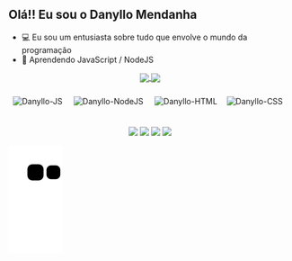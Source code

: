 ## Olá!! Eu sou o Danyllo Mendanha

- 💻 Eu sou um entusiasta sobre tudo que envolve o mundo da programação
- 📝 Aprendendo JavaScript / NodeJS

<div align="center">
  <a href="https://github.com/Danyllo-Mendanha-dev">
    <img height="165em" align="center" src="https://github-readme-stats.vercel.app/api?username=Danyllo-Mendanha-dev&count_private=true&include_all_commits=true&show_icons=true&theme=highcontrast&hide_border=false&show_owner=true" />
  </a>
  <a href="https://github.com/Danyllo-Mendanha-dev">
    <img height="165em" align="center" src="https://github-readme-stats.vercel.app/api/top-langs?username=Danyllo-Mendanha-dev&theme=highcontrast&hide_border=false&&layout=compact"/>
  </a>
</div>

<div align="center" style="display: inline-block"> <br>
  <img align="center" alt="Danyllo-JS" vspace="8" hspace="8" heigth="30" width="40"   
   src="https://cdn.jsdelivr.net/gh/devicons/devicon/icons/javascript/javascript-original.svg">
  <img align="center" alt="Danyllo-NodeJS" vspace="8" hspace="8" heigth="30" width="40"src="https://cdn.jsdelivr.net/gh/devicons/devicon/icons/nodejs/nodejs-original.svg"/>
  <img align="center" alt="Danyllo-HTML" vspace="8" hspace="8" heigth="30" width="40" src="https://cdn.jsdelivr.net/gh/devicons/devicon/icons/html5/html5-original.svg"/>
  <img align="center" alt="Danyllo-CSS" vspace="8" hspace="5" heigth="30" width="40" src="https://cdn.jsdelivr.net/gh/devicons/devicon/icons/css3/css3-original.svg"/>
</div>

  ##

<div align="center">
  <a href="https://www.instagram.com/danyllo.mendanha/" target="_blank"> <img src="https://img.shields.io/badge/Instagram-E4405F?style=for-the-badge&logo=instagram&logoColor=white" target="_blank"/></a>
  <a href="https://discord.com/channels/@me/1088965264785285142" target="_blank"><img src="https://img.shields.io/badge/Discord-7289DA?style=for-the-badge&logo=discord&logoColor=white" target="_blank"/></a>
  <a href="https://mail.google.com/mail/u/1/#inbox" target="_blank"><img src="https://img.shields.io/badge/Gmail-D14836?style=for-the-badge&logo=gmail&logoColor=white" target="_blank"/></a>
  <a href="https://www.linkedin.com/in/danyllo-mendanha-936841218/" target="_blank"><img src="https://img.shields.io/badge/LinkedIn-0077B5?style=for-the-badge&logo=linkedin&logoColor=white" target="_blank"/></a>
   
</div>

 ![Snake animation](https://github.com/Danyllo-Mendanha-dev/Danyllo-Mendanha-dev/blob/output/github-contribution-grid-snake.svg)


